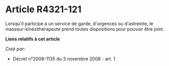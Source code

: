 # Article R4321-121

Lorsqu'il participe à un service de garde, d'urgences ou d'astreinte, le masseur-kinésithérapeute prend toutes dispositions
pour pouvoir être joint.

**Liens relatifs à cet article**

_Créé par_:

  - Décret n°2008-1135 du 3 novembre 2008 - art. 1
